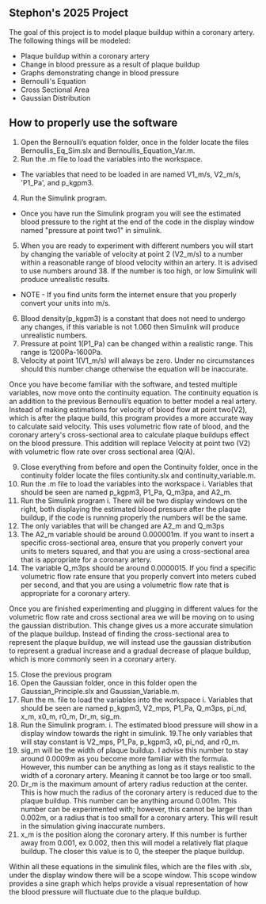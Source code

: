 ## Stephon's 2025 Project
The goal of this project is to model plaque buildup within a coronary artery. The following things will be modeled:
- Plaque buildup within a coronary artery
- Change in blood pressure as a result of plaque buildup
- Graphs demonstrating change in blood pressure
- Bernoulli's Equation
- Cross Sectional Area
- Gaussian Distribution


## How to properly use the software
1. Open the Bernoulli’s equation folder, once in the folder locate the files Bernoullis_Eq_Sim.slx and Bernoullis_Equation_Var.m.
2. Run the .m file to load the variables into the workspace.
* The variables that need to be loaded in are named V1_m/s, V2_m/s, 'P1_Pa', and p_kgpm3.
4. Run the Simulink program.
* Once you have run the Simulink program you will see the estimated blood pressure to the right at the end of the code in the display window named "pressure at point two1" in simulink.
5. When you are ready to experiment with different numbers you will start by changing the variable of velocity at point 2 (V2_m/s) to a number within a reasonable range of blood velocity within an artery. It is advised to use numbers around 38. If the number is too high, or low Simulink will produce unrealistic results.
* NOTE - If you find units form the internet ensure that you properly convert your units into m/s.
6. Blood density(p_kgpm3) is a constant that does not need to undergo any changes, if this variable is not 1.060 then Simulink will produce unrealistic numbers.
7. Pressure at point 1(P1_Pa) can be changed within a realistic range. This range is 1200Pa-1600Pa.
8. Velocity at point 1(V1_m/s) will always be zero. Under no circumstances should this number change otherwise the equation will be inaccurate.

Once you have become familiar with the software, and tested multiple variables, now move onto the continuity equation. The continuity equation is an addition to the previous Bernoulli’s equation to better model a real artery. Instead of making estimations for velocity of blood flow at point two(V2), which is after the plaque build, this program provides a more accurate way to calculate said velocity. This uses volumetric flow rate of blood, and the coronary artery's cross-sectional area to calculate plaque buildups effect on the blood pressure. This addition will replace Velocity at point two (V2) with volumetric flow rate over cross sectional area (Q/A).

9. Close everything from before and open the Continuity folder, once in the continuity folder locate the files contiunity.slx and continuity_variable.m.
10. Run the .m file to load the variables into the workspace
i. Variables that should be seen are named p_kgpm3, P1_Pa, Q_m3pa, and A2_m.
11. Run the Simulink program
i. There will be two display windows on the right, both displaying the estimated blood pressure after the plaque buildup, if the code is running properly the numbers will be the same.
12. The only variables that will be changed are A2_m and Q_m3ps
13. The A2_m variable should be around 0.000001m. If you want to insert a specific cross-sectional area, ensure that you properly convert your units to meters squared, and that you are using a cross-sectional area that is appropriate for a coronary artery.
14. The variable Q_m3ps should be around 0.0000015. If you find a specific volumetric flow rate ensure that you properly convert into meters cubed per second, and that you are using a volumetric flow rate that is appropriate for a coronary artery.

Once you are finished experimenting and plugging in different values for the volumetric flow rate and cross sectional area we will be moving on to using the gaussian distribution. This change gives us a more accurate simulation of the plaque buildup. Instead of finding the cross-sectional area to represent the plaque buildup, we will instead use the gaussian distribution to represent a gradual increase and a gradual decrease of plaque buildup, which is more commonly seen in a coronary artery.

15. Close the previous program
16. Open the Gaussian folder, once in this folder open the Gaussian_Principle.slx and Gaussian_Variable.m.
17. Run the m. file to load the variables into the workspace
i. Variables that should be seen are named p_kgpm3, V2_mps, P1_Pa, Q_m3ps, pi_nd, x_m, x0_m, r0_m, Dr_m, sig_m.
18. Run the Simulink program.
i. The estimated blood pressure will show in a display window towards the right in simulink.
19.The only variables that will stay constant is V2_mps, P1_Pa, p_kgpm3, x0, pi_nd, and r0_m.
20. sig_m will be the width of plaque buildup. I advise this number to stay around 0.0009m as you become more familiar with the formula. However, this number can be anything as long as it stays realistic to the width of a coronary artery. Meaning it cannot be too large or too small.
21. Dr_m is the maximum amount of artery radius reduction at the center. This is how much the radius of the coronary artery is reduced due to the plaque buildup. This number can be anything around 0.001m. This number can be experimented with; however, this cannot be larger than 0.002m, or a radius that is too small for a coronary artery. This will result in the simulation giving inaccurate numbers.
22. x_m is the position along the coronary artery. If this number is further away from 0.001, ex 0.002, then this will model a relatively flat plaque buildup. The closer this value is to 0, the steeper the plaque buildup.

Within all these equations in the simulink files, which are the files with .slx, under the display window there will be a scope window. This scope window provides a sine graph which helps provide a visual representation of how the blood pressure will fluctuate due to the plaque buildup. 

